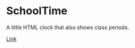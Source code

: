 # SchoolTime
A little HTML clock that also shows class periods.


[Link](https://mbg206.github.io/SchoolTime/)
